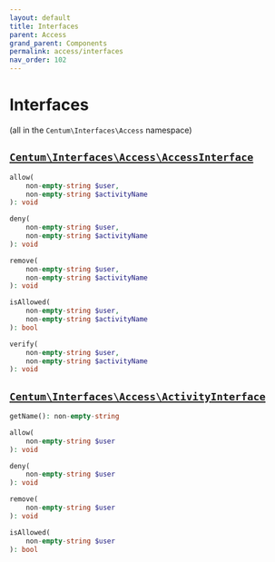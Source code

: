 ```yaml
---
layout: default
title: Interfaces
parent: Access
grand_parent: Components
permalink: access/interfaces
nav_order: 102
---
```




# Interfaces

(all in the `Centum\Interfaces\Access` namespace)



## [`Centum\Interfaces\Access\AccessInterface`](https://github.com/SidRoberts/centum/blob/development/src/Interfaces/Access/AccessInterface.php)

```php
allow(
    non-empty-string $user,
    non-empty-string $activityName
): void
```

```php
deny(
    non-empty-string $user,
    non-empty-string $activityName
): void
```

```php
remove(
    non-empty-string $user,
    non-empty-string $activityName
): void
```

```php
isAllowed(
    non-empty-string $user,
    non-empty-string $activityName
): bool
```

```php
verify(
    non-empty-string $user,
    non-empty-string $activityName
): void
```



## [`Centum\Interfaces\Access\ActivityInterface`](https://github.com/SidRoberts/centum/blob/development/src/Interfaces/Access/ActivityInterface.php)

```php
getName(): non-empty-string
```

```php
allow(
    non-empty-string $user
): void
```

```php
deny(
    non-empty-string $user
): void
```

```php
remove(
    non-empty-string $user
): void
```

```php
isAllowed(
    non-empty-string $user
): bool
```
